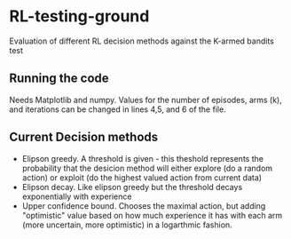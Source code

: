 # RL-testing-ground
Evaluation of different RL decision methods against the K-armed bandits test

## Running the code
Needs Matplotlib and numpy. 
Values for the number of episodes, arms (k), and iterations can be changed in lines 4,5, and 6 of the file.

## Current Decision methods
- Elipson greedy. A threshold is given - this theshold represents the probability that the desicion method will either explore (do a random action) or exploit (do the highest valued action from current data)
- Elipson decay. Like elipson greedy but the threshold decays exponentially with experience
- Upper confidence bound. Chooses the maximal action, but adding "optimistic" value based on how much experience it has with each arm (more uncertain, more optimistic) in a logarthmic fashion.


